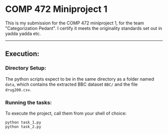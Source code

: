 # COMP 472 Miniproject 1

This is my submission for the COMP 472 miniproject 1, for the team "Categorization Pedant". I certify it meets the originality standards set out in yadda yadda etc.

**********

## Execution:
### Directory Setup: 
The python scripts expect to be in the same directory as a folder named `data`, which contains the extracted BBC dataset `BBC/` and the file `drug200.csv`.

### Running the tasks:
To execute the project, call them from your shell of choice:
```
python task_1.py
python task_2.py
```
